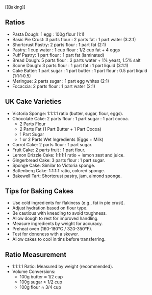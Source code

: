 [[Baking]]

## Ratios
- Pasta Dough: 1 egg : 100g flour (1:1)
- Basic Pie Crust: 3 parts flour : 2 parts fat : 1 part water (3:2:1)
- Shortcrust Pastry: 2 parts flour : 1 part fat (2:1)
 - Pastry: 1 cup water : 1 cup flour : 1/2 cup fat + 4 eggs
 - Puff Pastry: 1 part flour : 1 part fat (laminated)
- Bread Dough: 5 parts flour : 3 parts water + 1% yeast, 1.5% salt
- Scone Dough: 3 parts flour : 1 part fat : 1 part liquid (3:1:1)
- Cake Batter: 1 part sugar : 1 part butter : 1 part flour : 0.5 part liquid (1:1:1:0.5)
- Meringue: 2 parts sugar : 1 part egg whites (2:1)
- Focaccia: 2 parts flour : 1 part water (2:1)
## UK Cake Varieties
- Victoria Sponge: 1:1:1:1 ratio (butter, sugar, flour, eggs).
- Chocolate Cake: 2 parts flour : 1 part sugar : 1 part cocoa.
	- 2 Parts Flour
	- 2 Parts Fat (1 Part Butter + 1 Part Cocoa)
	- 1 Part Sugar
	- 1 or 2 Parts Wet Ingredients (Eggs + Milk)
- Carrot Cake: 2 parts flour : 1 part sugar.
- Fruit Cake: 2 parts fruit : 1 part flour.
- Lemon Drizzle Cake: 1:1:1:1 ratio + lemon zest and juice.
- Gingerbread Cake: 3 parts flour : 1 part sugar.
- Sponge Cake: Similar to Victoria sponge.
- Battenberg Cake: 1:1:1:1 ratio, colored sponge.
- Bakewell Tart: Shortcrust pastry, jam, almond sponge.

## Tips for Baking Cakes
- Use cold ingredients for flakiness (e.g., fat in pie crust).
- Adjust hydration based on flour type.
- Be cautious with kneading to avoid toughness.
- Allow dough to rest for improved handling.
- Measure ingredients by weight for accuracy.
- Preheat oven (160-180°C / 320-350°F).
- Test for doneness with a skewer.
- Allow cakes to cool in tins before transferring.
## Ratio Measurement
- 1:1:1:1 Ratio: Measured by weight (recommended).
- Volume Conversions:
	- 100g butter ≈ 1/2 cup
	- 100g sugar ≈ 1/2 cup
	- 100g flour ≈ 3/4 cup
